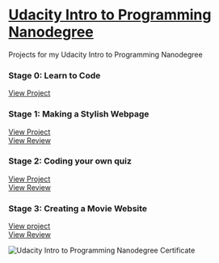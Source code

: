 # <a href="https://www.udacity.com/course/intro-to-programming-nanodegree--nd000" target="_blank">Udacity Intro to Programming Nanodegree</a>
Projects for my Udacity Intro to Programming Nanodegree

### Stage 0: Learn to Code

[View Project](https://rishabhchopra1096.github.io/Introduction_To_Programming_Nanodegree_Projects/0_Stage_0_Notes/index.html)

### Stage 1: Making a Stylish Webpage

[View Project](https://rishabhchopra1096.github.io/Introduction_To_Programming_Nanodegree_Projects/P1_Make_A_Webpage/ProjectMakeAWebPage/Project1.html)  
[View Review](https://rishabhchopra1096.github.io/Introduction_To_Programming_Nanodegree_Projects/P1_Make_A_Webpage/Make_A_Web_Page_Review.pdf)

### Stage 2: Coding your own quiz

[View Project](https://rishabhchopra1096.github.io/Introduction_To_Programming_Nanodegree_Projects/P2_Code_Your_Own_Quiz/Code_Your_Own_Quiz.py)    
[View Review](https://rishabhchopra1096.github.io/Introduction_To_Programming_Nanodegree_Projects/P2_Code_Your_Own_Quiz/Code_Your_Quiz_Review.pdf)

### Stage 3: Creating a Movie Website
[View project](https://rishabhchopra1096.github.io/Introduction_To_Programming_Nanodegree_Projects/P3_Create_A_Movie_Website/Movie_Website/fresh_tomatoes.html)   
[View Review](https://rishabhchopra1096.github.io/Introduction_To_Programming_Nanodegree_Projects/P3_Create_A_Movie_Website/Create_A_Movie_Website_Review.pdf
)  


![Udacity Intro to Programming Nanodegree Certificate](https://rishabhchopra1096.github.io/Introduction_To_Programming_Nanodegree_Projects/nd000-rishabh-chopra-certificate.png)
